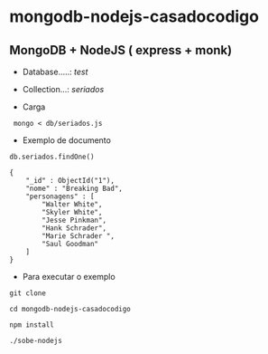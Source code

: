 mongodb-nodejs-casadocodigo
===========================

MongoDB + NodeJS ( express + monk)
--------------------------------------------

* Database.....: *test*
* Collection...: *seriados*


* Carga 

```
 mongo < db/seriados.js

```

* Exemplo de documento

```
db.seriados.findOne()
 
{
    "_id" : ObjectId("1"),
    "nome" : "Breaking Bad",
    "personagens" : [ 
        "Walter White", 
        "Skyler White", 
        "Jesse Pinkman", 
        "Hank Schrader", 
        "Marie Schrader ", 
        "Saul Goodman"
    ]
}
```

* Para executar o exemplo

```
git clone

cd mongodb-nodejs-casadocodigo

npm install 

./sobe-nodejs
```

